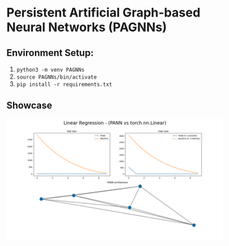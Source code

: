 # Persistent Artificial Graph-based Neural Networks (PAGNNs)

## Environment Setup:
1. `python3 -m venv PAGNNs`
2. `source PAGNNs/bin/activate`
3. `pip install -r requirements.txt`

## Showcase
![](figures/linear_regression.png)
